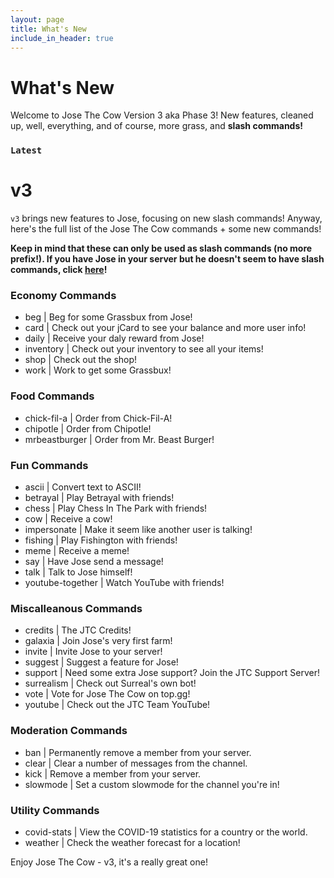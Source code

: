 ```yaml
---
layout: page
title: What's New
include_in_header: true
---
```

# What's New
Welcome to Jose The Cow Version 3 aka Phase 3! New features, cleaned up, well, everything, and of course, more grass, and **slash commands!**

### `Latest`
# **v3**
`v3` brings new features to Jose, focusing on new slash commands! Anyway, here's the full list of the Jose The Cow commands + some new commands!

**Keep in mind that these can only be used as slash commands (no more prefix!). If you have Jose in your server but he doesn't seem to have slash commands, click [here](https://josethecow.ml/invite)!**

### Economy Commands
- beg | Beg for some Grassbux from Jose!
- card | Check out your jCard to see your balance and more user info!
- daily | Receive your daly reward from Jose!
- inventory | Check out your inventory to see all your items!
- shop | Check out the shop!
- work | Work to get some Grassbux!

### Food Commands
- chick-fil-a | Order from Chick-Fil-A!
- chipotle | Order from Chipotle!
- mrbeastburger | Order from Mr. Beast Burger!

### Fun Commands
- ascii | Convert text to ASCII!
- betrayal | Play Betrayal with friends!
- chess | Play Chess In The Park with friends!
- cow | Receive a cow!
- impersonate | Make it seem like another user is talking!
- fishing | Play Fishington with friends!
- meme | Receive a meme!
- say | Have Jose send a message!
- talk | Talk to Jose himself!
- youtube-together | Watch YouTube with friends!

### Miscalleanous Commands
- credits | The JTC Credits!
- galaxia | Join Jose's very first farm! 
- invite | Invite Jose to your server!
- suggest | Suggest a feature for Jose!
- support | Need some extra Jose support? Join the JTC Support Server!
- surrealism | Check out Surreal's own bot!
- vote | Vote for Jose The Cow on top.gg!
- youtube | Check out the JTC Team YouTube!

### Moderation Commands
- ban | Permanently remove a member from your server.
- clear | Clear a number of messages from the channel.
- kick | Remove a member from your server.
- slowmode | Set a custom slowmode for the channel you're in!

### Utility Commands
- covid-stats | View the COVID-19 statistics for a country or the world.
- weather | Check the weather forecast for a location!

Enjoy Jose The Cow - v3, it's a really great one!
